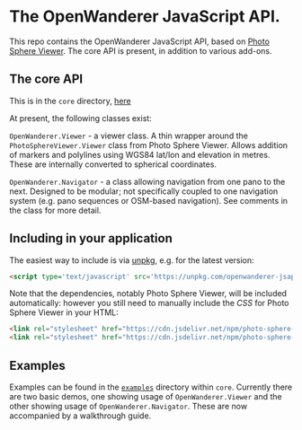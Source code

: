 # The OpenWanderer JavaScript API.

This repo contains the OpenWanderer JavaScript API, based on [Photo Sphere Viewer](https://photo-sphere-viewer.js.org). The core API is present, in addition to various add-ons.

## The core API 

This is in the `core` directory, [here](https://github.com/openwanderer/jsapi/tree/master/core)

At present, the following classes exist:

`OpenWanderer.Viewer` - a viewer class. A thin wrapper around the `PhotoSphereViewer.Viewer` class from Photo Sphere Viewer. Allows addition of markers and polylines using WGS84 lat/lon and elevation in metres. These are internally converted to spherical coordinates.

`OpenWanderer.Navigator` - a class allowing navigation from one pano to the next. Designed to be modular; not specifically coupled to one navigation system (e.g. pano sequences or OSM-based navigation). See comments in the class for more detail. 

## Including in your application

The easiest way to include is via [unpkg](https://unpkg.com), e.g. for the latest version:

```html
<script type='text/javascript' src='https://unpkg.com/openwanderer-jsapi'></script>
```

Note that the dependencies, notably Photo Sphere Viewer, will be included automatically: however you still need to manually include the *CSS* for Photo Sphere Viewer in your HTML:

```html
<link rel="stylesheet" href="https://cdn.jsdelivr.net/npm/photo-sphere-viewer@4.2.1/dist/photo-sphere-viewer.min.css" />
<link rel="stylesheet" href="https://cdn.jsdelivr.net/npm/photo-sphere-viewer@4.2.1/dist/plugins/markers.min.css"/>
```

## Examples

Examples can be found in the [`examples`](https://github.com/openwanderer/jsapi/tree/master/core/examples) directory within `core`. Currently there are two basic demos, one showing usage of `OpenWanderer.Viewer` and the other showing usage of `OpenWanderer.Navigator`. These are now accompanied by a walkthrough guide.
